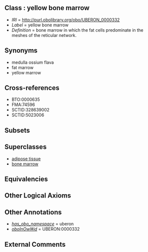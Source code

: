 
## Class : yellow bone marrow

 * *IRI* = http://purl.obolibrary.org/obo/UBERON_0000332
 * *Label* = yellow bone marrow
 * *Definition* = bone marrow in which the fat cells predominate in the meshes of the reticular network.

## Synonyms

 * medulla ossium flava
 * fat marrow
 * yellow marrow

## Cross-references

 * BTO:0000635
 * FMA:74596
 * SCTID:328639002
 * SCTID:5023006

## Subsets


## Superclasses

 * [adipose tissue](../../UBERON/13/UBERON_0001013.md)
 * [bone marrow](../../UBERON/71/UBERON_0002371.md)

## Equivalencies


## Other Logical Axioms


## Other Annotations

 * *[has_obo_namespace](../../ce/oboInOwl#hasOBONamespace.md)* = uberon
 * *[oboInOwl#id](../../id/oboInOwl#id.md)* = UBERON:0000332

## External Comments

